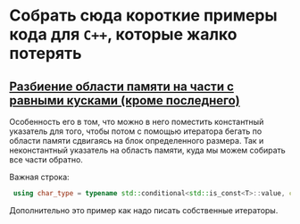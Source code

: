 # Собрать сюда короткие примеры кода для `C++`, которые жалко потерять

## [Разбиение области памяти на части с равными кусками (кроме последнего)](./chunker.cpp) 

Особенность его в том, что можно в него поместить константный указатель для
того, чтобы потом с помощью итератора бегать по области памяти сдвигаясь на блок определенного
размера. Так и неконстантный указатель на область памяти, куда мы можем собирать все части
обратно.

Важная строка:

```cpp
 using char_type = typename std::conditional<std::is_const<T>::value, const char, char>::type;
```

Дополнительно это пример как надо писать собственные итераторы.